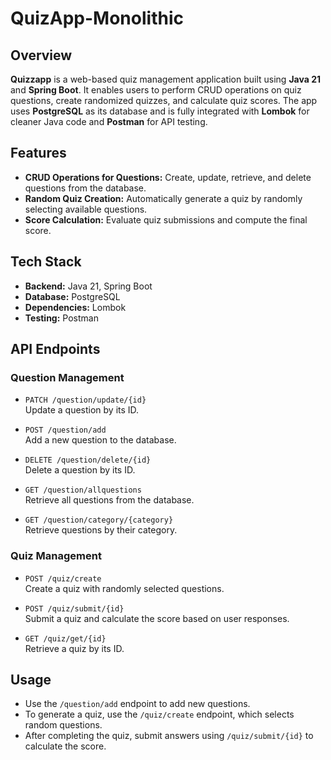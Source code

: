 # QuizApp-Monolithic

## Overview

**Quizzapp** is a web-based quiz management application built using **Java 21** and **Spring Boot**. It enables users to perform CRUD operations on quiz questions, create randomized quizzes, and calculate quiz scores. The app uses **PostgreSQL** as its database and is fully integrated with **Lombok** for cleaner Java code and **Postman** for API testing.

## Features

- **CRUD Operations for Questions:** Create, update, retrieve, and delete questions from the database.
- **Random Quiz Creation:** Automatically generate a quiz by randomly selecting available questions.
- **Score Calculation:** Evaluate quiz submissions and compute the final score.

## Tech Stack

- **Backend:** Java 21, Spring Boot
- **Database:** PostgreSQL
- **Dependencies:** Lombok
- **Testing:** Postman

## API Endpoints

### Question Management

- `PATCH /question/update/{id}`  
  Update a question by its ID.

- `POST /question/add`  
  Add a new question to the database.

- `DELETE /question/delete/{id}`  
  Delete a question by its ID.

- `GET /question/allquestions`  
  Retrieve all questions from the database.

- `GET /question/category/{category}`  
  Retrieve questions by their category.

### Quiz Management

- `POST /quiz/create`  
  Create a quiz with randomly selected questions.

- `POST /quiz/submit/{id}`  
  Submit a quiz and calculate the score based on user responses.

- `GET /quiz/get/{id}`  
  Retrieve a quiz by its ID.

## Usage

- Use the `/question/add` endpoint to add new questions.
- To generate a quiz, use the `/quiz/create` endpoint, which selects random questions.
- After completing the quiz, submit answers using `/quiz/submit/{id}` to calculate the score.


